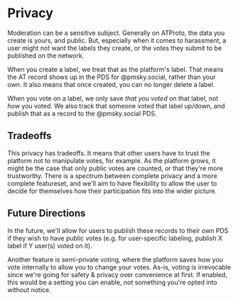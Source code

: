 # Privacy

Moderation can be a sensitive subject.  Generally on ATProto, the data you create is yours, and public.  But, especially when it comes to harassment, a user might not want the labels they create, or the votes they submit to be published on the network.

When you create a label, we treat that as the platform's label.  That means the AT record shows up in the PDS for @pmsky.social, rather than your own.  It also means that once created, you can no longer delete a label.

When you vote on a label, we only save _that you voted_ on that label, not _how_ you voted.  We also track that someone voted that label up/down, and publish that as a record to the @pmsky.social PDS.

## Tradeoffs

This privacy has tradeoffs.  It means that other users have to trust the platform not to manipulate votes, for example.  As the platform grows, it might be the case that only public votes are counted, or that they're more trustworthy.  There is a spectrum between complete privacy and a more complete featureset, and we'll aim to have flexibility to allow the user to decide for themselves how their participation fits into the wider picture.

## Future Directions

In the future, we'll allow for users to publish these records to their own PDS if they wish to have public votes (e.g. for user-specific labeling, publish X label if Y user(s) voted on it).

Another feature is semi-private voting, where the platform saves how you vote internally to allow you to change your votes.  As-is, voting is irrevocable since we're going for safety & privacy over convenience at first.  If enabled, this would be a setting you can enable, not something you're opted into without notice.
